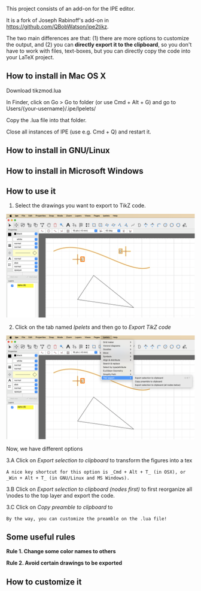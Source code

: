 This project consists of an add-on for the IPE editor.

It is a fork of Joseph Rabinoff's add-on in https://github.com/QBobWatson/ipe2tikz.

The two main differences are that:
(1) there are more options to customize the output, and
(2) you can **directly export it to the clipboard**, so you don't have to work with files, text-boxes, but you can directly copy the code into your LaTeX project.

## How to install in Mac OS X

Download tikzmod.lua

In Finder, click on Go > Go to folder (or use Cmd + Alt + G) and go to Users/{your-username}/.ipe/Ipelets/

Copy the .lua file into that folder.

Close all instances of IPE (use e.g. Cmd + Q) and restart it.

## How to install in GNU/Linux


## How to install in Microsoft Windows


## How to use it

1. Select the drawings you want to export to TikZ code.
<p align="center">
<img src="https://github.com/aruizdealarcon/ipetikzmod/blob/main/readme_files/selection.png?raw=true" width="600"/>
</p>

2. Click on the tab named _Ipelets_ and then go to _Export TikZ code_
<p align="center">
<img src="https://github.com/aruizdealarcon/ipetikzmod/blob/main/readme_files/menu.png?raw=true" width="600"/>
</p>

Now, we have different options

3.A Click on _Export selection to clipboard_ to transform the figures into a tex

    A nice key shortcut for this option is _Cmd + Alt + T_ (in OSX), or _Win + Alt + T_ (in GNU/Linux and MS Windows).
    
3.B Click on _Export selection to clipboard (nodes first)_ to first reorganize all \nodes to the top layer and export the code.


3.C Click on _Copy preamble to clipboard_ to 

    By the way, you can customize the preamble on the .lua file!

## Some useful rules

**Rule 1. Change some color names to others**

**Rule 2. Avoid certain drawings to be exported**

## How to customize it
